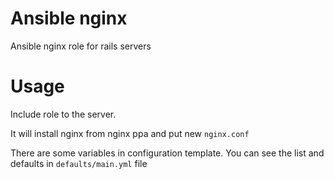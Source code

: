 # Ansible nginx

Ansible nginx role for rails servers

# Usage

Include role to the server.

It will install nginx from nginx ppa and put new `nginx.conf`

There are some variables in configuration template. You can see the list and defaults in `defaults/main.yml` file
